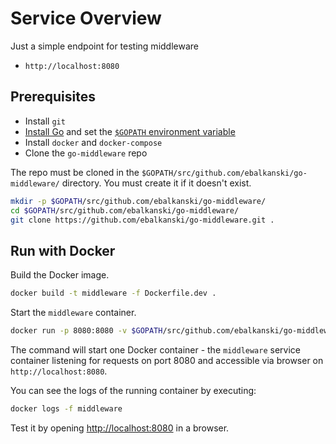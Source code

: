 # Service Overview

Just a simple endpoint for testing middleware
- `http://localhost:8080`

## Prerequisites

* Install `git`
* [Install Go](https://golang.org/doc/install) and set the
[`$GOPATH` environment variable](https://github.com/golang/go/wiki/SettingGOPATH)
* Install `docker` and `docker-compose`
* Clone the `go-middleware` repo

The repo must be cloned in the `$GOPATH/src/github.com/ebalkanski/go-middleware/` directory. 
You must create it if it doesn't exist.

```bash
mkdir -p $GOPATH/src/github.com/ebalkanski/go-middleware/
cd $GOPATH/src/github.com/ebalkanski/go-middleware/
git clone https://github.com/ebalkanski/go-middleware.git .
```

## Run with Docker

Build the Docker image.
```bash
docker build -t middleware -f Dockerfile.dev .
```

Start the `middleware` container.
```bash
docker run -p 8080:8080 -v $GOPATH/src/github.com/ebalkanski/go-middleware/:/go/src/github.com/ebalkanski/go-middleware/ --name middleware -d middleware
```

The command will start one Docker container - the `middleware` service container listening 
for requests on port 8080 and accessible via browser on `http://localhost:8080`.

You can see the logs of the running container by executing:
```bash
docker logs -f middleware
```

Test it by opening [http://localhost:8080](http://localhost:8080) in a browser.